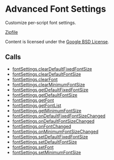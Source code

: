 
Advanced Font Settings
=======

Customize per-script font settings.

[Zipfile](http://developer.chrome.com/extensions/examples/api/fontSettings.zip)

Content is licensed under the [Google BSD License](http://code.google.com/google_bsd_license.html).

Calls
-----

* [fontSettings.clearDefaultFixedFontSize](http://developer.chrome.com/extensions/fontSettings.html#method-clearDefaultFixedFontSize)
* [fontSettings.clearDefaultFontSize](http://developer.chrome.com/extensions/fontSettings.html#method-clearDefaultFontSize)
* [fontSettings.clearFont](http://developer.chrome.com/extensions/fontSettings.html#method-clearFont)
* [fontSettings.clearMinimumFontSize](http://developer.chrome.com/extensions/fontSettings.html#method-clearMinimumFontSize)
* [fontSettings.getDefaultFixedFontSize](http://developer.chrome.com/extensions/fontSettings.html#method-getDefaultFixedFontSize)
* [fontSettings.getDefaultFontSize](http://developer.chrome.com/extensions/fontSettings.html#method-getDefaultFontSize)
* [fontSettings.getFont](http://developer.chrome.com/extensions/fontSettings.html#method-getFont)
* [fontSettings.getFontList](http://developer.chrome.com/extensions/fontSettings.html#method-getFontList)
* [fontSettings.getMinimumFontSize](http://developer.chrome.com/extensions/fontSettings.html#method-getMinimumFontSize)
* [fontSettings.onDefaultFixedFontSizeChanged](http://developer.chrome.com/extensions/fontSettings.html#event-onDefaultFixedFontSizeChanged)
* [fontSettings.onDefaultFontSizeChanged](http://developer.chrome.com/extensions/fontSettings.html#event-onDefaultFontSizeChanged)
* [fontSettings.onFontChanged](http://developer.chrome.com/extensions/fontSettings.html#event-onFontChanged)
* [fontSettings.onMinimumFontSizeChanged](http://developer.chrome.com/extensions/fontSettings.html#event-onMinimumFontSizeChanged)
* [fontSettings.setDefaultFixedFontSize](http://developer.chrome.com/extensions/fontSettings.html#method-setDefaultFixedFontSize)
* [fontSettings.setDefaultFontSize](http://developer.chrome.com/extensions/fontSettings.html#method-setDefaultFontSize)
* [fontSettings.setFont](http://developer.chrome.com/extensions/fontSettings.html#method-setFont)
* [fontSettings.setMinimumFontSize](http://developer.chrome.com/extensions/fontSettings.html#method-setMinimumFontSize)